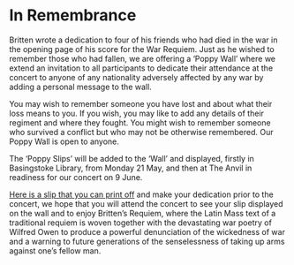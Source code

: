 # In Remembrance

Britten wrote a dedication to four of his friends who had died in the war in the opening page of his score for
the War Requiem. Just as he wished to remember those who had fallen, we are offering a ‘Poppy Wall’ where we extend
an invitation to all participants to dedicate their attendance at the concert to anyone of any nationality adversely
affected by any war by adding a personal message to the wall.  

You may wish to remember someone you have lost and about what their loss means to you.
If you wish, you may like to add any details of their regiment and where they fought.
You might wish to remember someone who survived a conflict but who may not be otherwise remembered.
Our Poppy Wall is open to anyone. 

The ‘Poppy Slips’ will be added to the ‘Wall’ and displayed, firstly in Basingstoke Library, from Monday 21 May,
and then at The Anvil in readiness for our concert on 9 June.

[Here is a slip that you can print off](https://drive.google.com/open?id=1VbGIl6VCaAYpo7cZ_p-PA05CEGXaTASo) and make your dedication prior to the concert,
we hope that you will attend the concert to see your slip displayed on the wall and to enjoy Britten’s Requiem,
where the Latin Mass text of a traditional requiem is woven together with the devastating war poetry of
Wilfred Owen to produce a powerful denunciation of the wickedness of war and a warning to future generations
of the senselessness of taking up arms against one’s fellow man.
